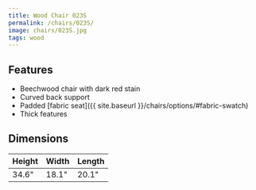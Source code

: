 ```yaml
---
title: Wood Chair 023S
permalink: /chairs/023S/
image: chairs/023S.jpg
tags: wood
---
```

## Features

- Beechwood chair with dark red stain
- Curved back support
- Padded [fabric seat]({{ site.baseurl }}/chairs/options/#fabric-swatch)
- Thick features

## Dimensions

Height | Width | Length
-------|-------|-------
34.6"  | 18.1" | 20.1"